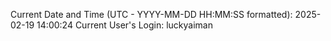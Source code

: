 Current Date and Time (UTC - YYYY-MM-DD HH:MM:SS formatted): 2025-02-19 14:00:24
Current User's Login: luckyaiman
